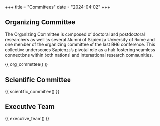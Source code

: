 +++
title = "Committees"
date = "2024-04-02"
+++

## Organizing Committee

The Organizing Committee is composed of doctoral and postdoctoral researchers as well as several Alumni of Sapienza University of Rome and one member of the organizing committee of the last BH6 conference. This collective underscores Sapienza’s pivotal role as a hub fostering seamless connections within both national and international research communities.

{{ org_committee() }}

## Scientific Committee

{{ scientific_committee() }}

## Executive Team

{{ executive_team() }}
